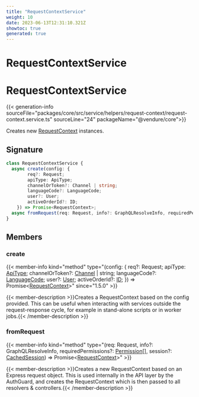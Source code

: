 ```yaml
---
title: "RequestContextService"
weight: 10
date: 2023-06-13T12:31:10.321Z
showtoc: true
generated: true
---
```

<!-- This file was generated from the Vendure source. Do not modify. Instead, re-run the "docs:build" script -->

# RequestContextService
<div class="symbol">


# RequestContextService

{{< generation-info sourceFile="packages/core/src/service/helpers/request-context/request-context.service.ts" sourceLine="24" packageName="@vendure/core">}}

Creates new <a href='/typescript-api/request/request-context#requestcontext'>RequestContext</a> instances.

## Signature

```TypeScript
class RequestContextService {
  async create(config: {
        req?: Request;
        apiType: ApiType;
        channelOrToken?: Channel | string;
        languageCode?: LanguageCode;
        user?: User;
        activeOrderId?: ID;
    }) => Promise<RequestContext>;
  async fromRequest(req: Request, info?: GraphQLResolveInfo, requiredPermissions?: Permission[], session?: CachedSession) => Promise<RequestContext>;
}
```
## Members

### create

{{< member-info kind="method" type="(config: {         req?: Request;         apiType: <a href='/typescript-api/request/api-type#apitype'>ApiType</a>;         channelOrToken?: <a href='/typescript-api/entities/channel#channel'>Channel</a> | string;         languageCode?: <a href='/typescript-api/common/language-code#languagecode'>LanguageCode</a>;         user?: <a href='/typescript-api/entities/user#user'>User</a>;         activeOrderId?: <a href='/typescript-api/common/id#id'>ID</a>;     }) => Promise&#60;<a href='/typescript-api/request/request-context#requestcontext'>RequestContext</a>&#62;"  since="1.5.0" >}}

{{< member-description >}}Creates a RequestContext based on the config provided. This can be useful when interacting
with services outside the request-response cycle, for example in stand-alone scripts or in
worker jobs.{{< /member-description >}}

### fromRequest

{{< member-info kind="method" type="(req: Request, info?: GraphQLResolveInfo, requiredPermissions?: <a href='/typescript-api/common/permission#permission'>Permission</a>[], session?: <a href='/typescript-api/auth/session-cache-strategy#cachedsession'>CachedSession</a>) => Promise&#60;<a href='/typescript-api/request/request-context#requestcontext'>RequestContext</a>&#62;"  >}}

{{< member-description >}}Creates a new RequestContext based on an Express request object. This is used internally
in the API layer by the AuthGuard, and creates the RequestContext which is then passed
to all resolvers & controllers.{{< /member-description >}}


</div>

